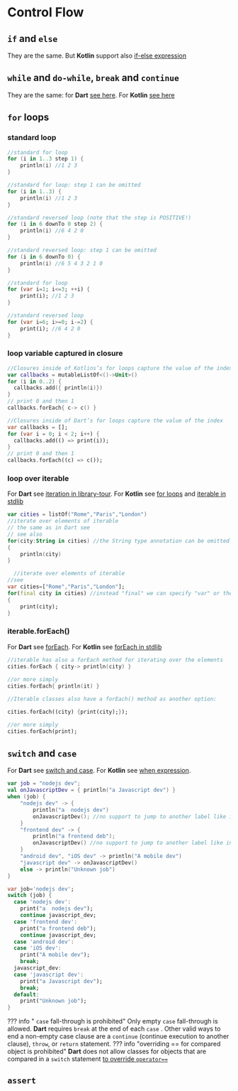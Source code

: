 # Control Flow

## ``if`` and ``else``
They are the same. But **Kotlin** support also [if-else expression](https://kotlinlang.org/docs/control-flow.html#if-expression)
## ``while`` and ``do-while``, ``break`` and ``continue``
They are the same: for **Dart** [see here](https://dart.dev/guides/language/language-tour#while-and-do-while). For **Kotlin** [see here](https://kotlinlang.org/docs/control-flow.html#while-loops)

## ``for`` loops
### standard loop

```kotlin title="Kotlin"
//standard for loop    
for (i in 1..3 step 1) {
    println(i) //1 2 3
}

//standard for loop: step 1 can be omitted
for (i in 1..3) {
    println(i) //1 2 3
}

//standard reversed loop (note that the step is POSITIVE!)
for (i in 6 downTo 0 step 2) {
    println(i) //6 4 2 0
}

//standard reversed loop: step 1 can be omitted
for (i in 6 downTo 0) {
    println(i) //6 5 4 3 2 1 0
}
```
```dart title="Dart"
//standard for loop    
for (var i=1; i<=3; ++i) {
    print(i); //1 2 3
}

//standard reversed loop
for (var i=6; i>=0; i-=2) {
    print(i); //6 4 2 0
}
```
### loop variable captured in closure
```kotlin title="Kotlin"
//Closures inside of Kotlins’s for loops capture the value of the index
var callbacks = mutableListOf<()->Unit>()
for (i in 0..2) {
  callbacks.add({ println(i)})
}
// print 0 and then 1
callbacks.forEach{ c-> c() }
```
```dart title="Dart"
//Closures inside of Dart’s for loops capture the value of the index
var callbacks = [];
for (var i = 0; i < 2; i++) {
  callbacks.add(() => print(i));
}
// print 0 and then 1
callbacks.forEach((c) => c()); 

```


### loop over iterable 
For **Dart** see [iteration in library-tour](https://dart.dev/guides/libraries/library-tour#iteration). For **Kotlin** see [for loops](https://kotlinlang.org/docs/control-flow.html#for-loops) and [iterable in stdlib](https://kotlinlang.org/api/latest/jvm/stdlib/kotlin.collections/-iterable/)

```kotlin title="Kotlin"
var cities = listOf("Rome","Paris","London")
//iterate over elements of iterable
// the same as in Dart see 
// see also 
for(city:String in cities) //the String type annotation can be omitted
{
    println(city)    
}
```
```dart title="Dart"
  //iterate over elements of iterable
//see 
var cities=["Rome","Paris","London"];
for(final city in cities) //instead "final" we can specify "var" or the explicit type (String)
{
    print(city);    
}

```

### iterable.forEach()
For **Dart** see [forEach](//https://api.dart.dev/stable/dart-core/Iterable/forEach.html). For **Kotlin** see [forEach in stdlib](https://kotlinlang.org/api/latest/jvm/stdlib/kotlin.collections/for-each.html)
```kotlin title="Kotlin"
//iterable has also a forEach method for iterating over the elements
cities.forEach { city-> println(city) }
  
//or more simply
cities.forEach{ println(it) }
```
```dart title="Dart"  
//Iterable classes also have a forEach() method as another option:

cities.forEach((city) {print(city);});

//or more simply
cities.forEach(print);
```  

## ``switch`` and ``case``
For **Dart** see [switch and case](https://dart.dev/guides/language/language-tour#switch-and-case). For **Kotlin** see [when expression](https://kotlinlang.org/docs/control-flow.html#when-expression).
```kotlin title="Kotlin"
var job = "nodejs dev";
val onJavascriptDev = { println("a Javascript dev") }
when (job) {
    "nodejs dev" -> {
        println("a  nodejs dev")
        onJavascriptDev(); //no support to jump to another label like in Dart
    }
    "frontend dev" -> {
        println("a frontend deb");
        onJavascriptDev() //no support to jump to another label like in Dart
    }
    "android dev", "iOS dev" -> println("A mobile dev")
    "javascript dev" -> onJavascriptDev()
    else -> println("Unknown job")
}

```
```dart title="Dart"
var job='nodejs dev';
switch (job) {
  case 'nodejs dev':
    print("a  nodejs dev");
    continue javascript_dev;
  case 'frontend dev':
    print("a frontend deb");
    continue javascript_dev;
  case 'android dev':
  case 'iOS dev':
    print("A mobile dev");
    break;
  javascript_dev:    
  case 'javascript dev':
    print("a Javascript dev");
    break;
  default:
    print("Unknown job");
}
```  
??? info " ``case`` fall-through is prohibited"
    Only empty  ``case`` fall-through is allowed.
     **Dart** requires ``break`` at the end of each ``case`` . Other valid ways to end a non-empty case clause are a ``continue`` (continue execution to another clause), ``throw``, or ``return`` statement.
??? info "overriding == for compared object is prohibited"
    **Dart** does not allow classes for objects that are compared in a ``switch`` statement [to override ``operator==``]()

## ``assert``
```kotlin title="Kotlin"
```
```dart title="Dart"
```  


